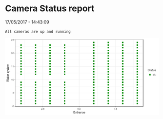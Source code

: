 Camera Status report
================
17/05/2017 - 14:43:09

    All cameras are up and running

![](camreport_files/figure-markdown_github/unnamed-chunk-2-1.png)
